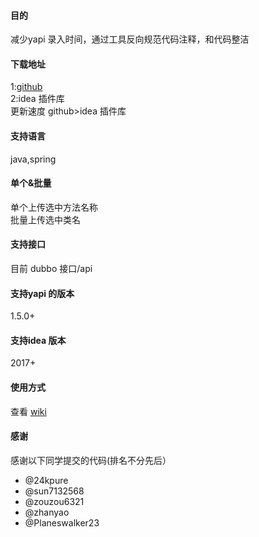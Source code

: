 #### 目的
减少yapi 录入时间，通过工具反向规范代码注释，和代码整洁

#### 下载地址
1:<a href="https://github.com/diwand/YapiIdeaUploadPlugin/tree/master/disk" >github</a><br>
2:idea 插件库 <br>
更新速度 github>idea 插件库

#### 支持语言
java,spring

#### 单个&批量

单个上传选中方法名称 <br>
批量上传选中类名 <br>

#### 支持接口
目前 dubbo 接口/api

#### 支持yapi 的版本
1.5.0+

#### 支持idea 版本
2017+


#### 使用方式

查看 <a href="https://github.com/diwand/YapiIdeaUploadPlugin/wiki/%E5%BF%AB%E9%80%9F%E4%BD%BF%E7%94%A8">wiki</a> 


#### 感谢
感谢以下同学提交的代码(排名不分先后）
 - @24kpure
 - @sun7132568 
 - @zouzou6321
 - @zhanyao
 - @Planeswalker23
